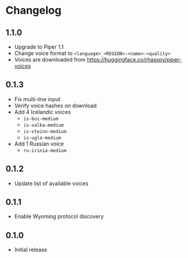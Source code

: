 # Changelog

## 1.1.0

- Upgrade to Piper 1.1
- Change voice format to `<language>_<REGION>-<name>-<quality>`
- Voices are downloaded from https://huggingface.co/rhasspy/piper-voices

## 0.1.3

- Fix multi-line input
- Verify voice hashes on download
- Add 4 Icelandic voices
    - `is-bui-medium`
    - `is-salka-medium`
    - `is-steinn-medium`
    - `is-ugla-medium`
- Add 1 Russian voice
    - `ru-irinia-medium`

## 0.1.2

- Update list of available voices

## 0.1.1

- Enable Wyoming protocol discovery

## 0.1.0

- Initial release
